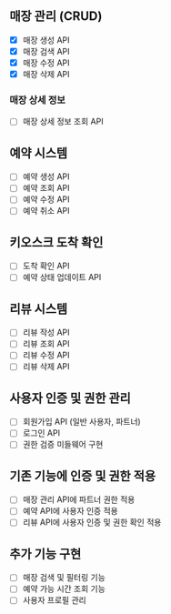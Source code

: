 ## 매장 관리 (CRUD)

- [x] 매장 생성 API
- [x] 매장 검색 API 
- [X] 매장 수정 API
- [X] 매장 삭제 API

### 매장 상세 정보

- [ ] 매장 상세 정보 조회 API

## 예약 시스템

- [ ] 예약 생성 API
- [ ] 예약 조회 API
- [ ] 예약 수정 API
- [ ] 예약 취소 API

## 키오스크 도착 확인

- [ ] 도착 확인 API
- [ ] 예약 상태 업데이트 API

## 리뷰 시스템

- [ ] 리뷰 작성 API
- [ ] 리뷰 조회 API
- [ ] 리뷰 수정 API
- [ ] 리뷰 삭제 API

## 사용자 인증 및 권한 관리

- [ ] 회원가입 API (일반 사용자, 파트너)
- [ ] 로그인 API
- [ ] 권한 검증 미들웨어 구현

## 기존 기능에 인증 및 권한 적용

- [ ] 매장 관리 API에 파트너 권한 적용
- [ ] 예약 API에 사용자 인증 적용
- [ ] 리뷰 API에 사용자 인증 및 권한 확인 적용

## 추가 기능 구현

- [ ] 매장 검색 및 필터링 기능
- [ ] 예약 가능 시간 조회 기능
- [ ] 사용자 프로필 관리
